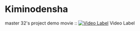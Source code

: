 # Kiminodensha
master 32's project
demo movie :: 
[![Video Label](http://img.youtube.com/vi/uLR1RNqJ1Mw/0.jpg)](https://www.youtube.com/embed/Dwukzfs52Xs) Video Label
